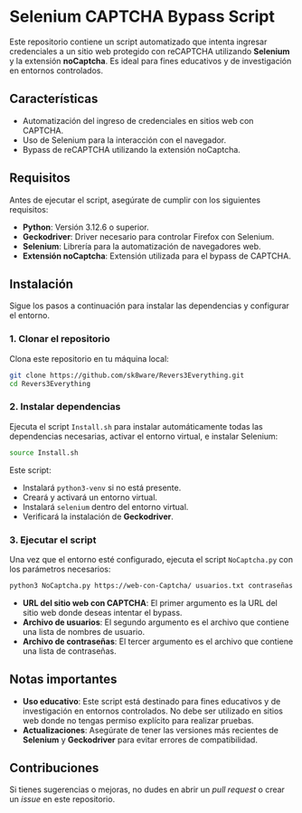 # Selenium CAPTCHA Bypass Script

Este repositorio contiene un script automatizado que intenta ingresar credenciales a un sitio web protegido con reCAPTCHA utilizando **Selenium** y la extensión **noCaptcha**. Es ideal para fines educativos y de investigación en entornos controlados.

## Características

- Automatización del ingreso de credenciales en sitios web con CAPTCHA.
- Uso de Selenium para la interacción con el navegador.
- Bypass de reCAPTCHA utilizando la extensión noCaptcha.

## Requisitos

Antes de ejecutar el script, asegúrate de cumplir con los siguientes requisitos:

- **Python**: Versión 3.12.6 o superior.
- **Geckodriver**: Driver necesario para controlar Firefox con Selenium.
- **Selenium**: Librería para la automatización de navegadores web.
- **Extensión noCaptcha**: Extensión utilizada para el bypass de CAPTCHA.

## Instalación

Sigue los pasos a continuación para instalar las dependencias y configurar el entorno.

### 1. Clonar el repositorio

Clona este repositorio en tu máquina local:

```bash
git clone https://github.com/sk8ware/Revers3Everything.git
cd Revers3Everything
```

### 2. Instalar dependencias

Ejecuta el script `Install.sh` para instalar automáticamente todas las dependencias necesarias, activar el entorno virtual, e instalar Selenium:

```bash
source Install.sh
```

Este script:
- Instalará `python3-venv` si no está presente.
- Creará y activará un entorno virtual.
- Instalará `selenium` dentro del entorno virtual.
- Verificará la instalación de **Geckodriver**.

### 3. Ejecutar el script

Una vez que el entorno esté configurado, ejecuta el script `NoCaptcha.py` con los parámetros necesarios:

```bash
python3 NoCaptcha.py https://web-con-Captcha/ usuarios.txt contraseñas.txt
```

- **URL del sitio web con CAPTCHA**: El primer argumento es la URL del sitio web donde deseas intentar el bypass.
- **Archivo de usuarios**: El segundo argumento es el archivo que contiene una lista de nombres de usuario.
- **Archivo de contraseñas**: El tercer argumento es el archivo que contiene una lista de contraseñas.

## Notas importantes

- **Uso educativo**: Este script está destinado para fines educativos y de investigación en entornos controlados. No debe ser utilizado en sitios web donde no tengas permiso explícito para realizar pruebas.
- **Actualizaciones**: Asegúrate de tener las versiones más recientes de **Selenium** y **Geckodriver** para evitar errores de compatibilidad.

## Contribuciones

Si tienes sugerencias o mejoras, no dudes en abrir un _pull request_ o crear un _issue_ en este repositorio.






